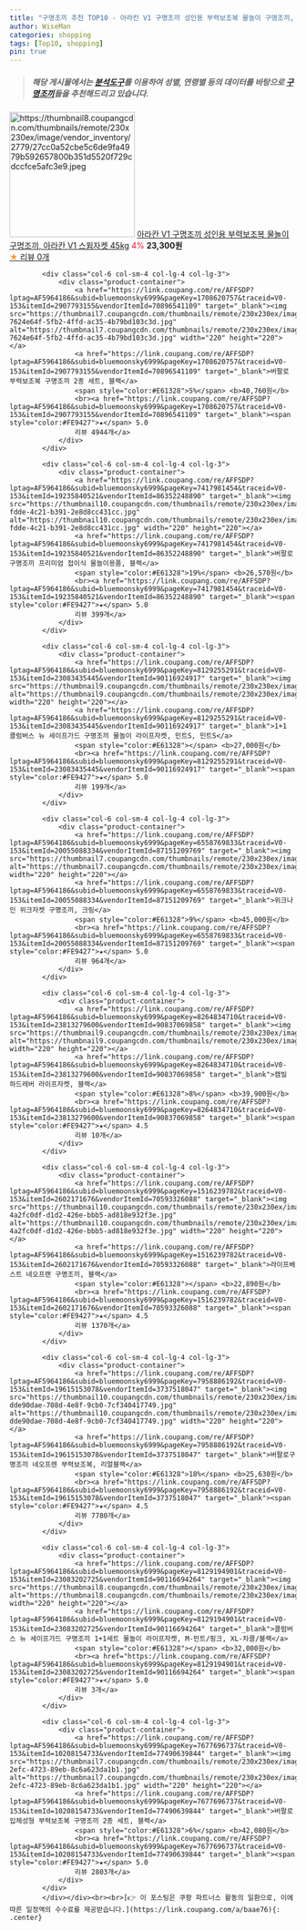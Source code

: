 ```yaml
---
title: "구명조끼 추천 TOP10 - 아라칸 V1 구명조끼 성인용 부력보조복 물놀이 구명조끼, 아라칸 V1 스윔자켓 45kg"
author: WiseMan
categories: shopping
tags: [Top10, shopping]
pin: true
---
```


> ##### 해당 게시물에서는 [**분석도구**](https://itemscout.io/)를 이용하여 **성별**, **연령별** 등의 데이터를 바탕으로 [**구명조끼**](https://link.coupang.com/a/baae76)들을 추천해드리고 있습니다.
<div class="container"><div class="row">
            <div class="col-6 col-sm-4 col-lg-4 col-lg-3">
                <div class="product-container">
                    <a href="https://link.coupang.com/re/AFFSDP?lptag=AF5964186&subid=bluemoonsky6999&pageKey=8235014129&traceid=V0-153&itemId=23704398725&vendorItemId=90729412976" target="_blank"><img src="https://thumbnail8.coupangcdn.com/thumbnails/remote/230x230ex/image/vendor_inventory/2779/27cc0a52cbe5c6de9fa4979b592657800b351d5520f729cdccfce5afc3e9.jpeg" alt="https://thumbnail8.coupangcdn.com/thumbnails/remote/230x230ex/image/vendor_inventory/2779/27cc0a52cbe5c6de9fa4979b592657800b351d5520f729cdccfce5afc3e9.jpeg" width="220" height="220"></a>
                    <a href="https://link.coupang.com/re/AFFSDP?lptag=AF5964186&subid=bluemoonsky6999&pageKey=8235014129&traceid=V0-153&itemId=23704398725&vendorItemId=90729412976" target="_blank">아라칸 V1 구명조끼 성인용 부력보조복 물놀이 구명조끼, 아라칸 V1 스윔자켓 45kg</a>
                    <span style="color:#E61328">4%</span> <b>23,300원</b>
                    <br><a href="https://link.coupang.com/re/AFFSDP?lptag=AF5964186&subid=bluemoonsky6999&pageKey=8235014129&traceid=V0-153&itemId=23704398725&vendorItemId=90729412976" target="_blank"><span style="color:#FE9427">★</span> 
                    리뷰 0개</a>
                </div>
            </div>
            
            <div class="col-6 col-sm-4 col-lg-4 col-lg-3">
                <div class="product-container">
                    <a href="https://link.coupang.com/re/AFFSDP?lptag=AF5964186&subid=bluemoonsky6999&pageKey=1708620757&traceid=V0-153&itemId=2907793155&vendorItemId=70896541109" target="_blank"><img src="https://thumbnail7.coupangcdn.com/thumbnails/remote/230x230ex/image/retail/images/4359828822880513-7624e64f-5fb2-4ffd-ac35-4b79bd103c3d.jpg" alt="https://thumbnail7.coupangcdn.com/thumbnails/remote/230x230ex/image/retail/images/4359828822880513-7624e64f-5fb2-4ffd-ac35-4b79bd103c3d.jpg" width="220" height="220"></a>
                    <a href="https://link.coupang.com/re/AFFSDP?lptag=AF5964186&subid=bluemoonsky6999&pageKey=1708620757&traceid=V0-153&itemId=2907793155&vendorItemId=70896541109" target="_blank">버팔로 부력보조복 구명조끼 2종 세트, 블랙</a>
                    <span style="color:#E61328">5%</span> <b>40,760원</b>
                    <br><a href="https://link.coupang.com/re/AFFSDP?lptag=AF5964186&subid=bluemoonsky6999&pageKey=1708620757&traceid=V0-153&itemId=2907793155&vendorItemId=70896541109" target="_blank"><span style="color:#FE9427">★</span> 5.0
                    리뷰 4944개</a>
                </div>
            </div>
            
            <div class="col-6 col-sm-4 col-lg-4 col-lg-3">
                <div class="product-container">
                    <a href="https://link.coupang.com/re/AFFSDP?lptag=AF5964186&subid=bluemoonsky6999&pageKey=7417981454&traceid=V0-153&itemId=19235840521&vendorItemId=86352248890" target="_blank"><img src="https://thumbnail10.coupangcdn.com/thumbnails/remote/230x230ex/image/retail/images/2023/06/22/15/4/c849ad57-fdde-4c21-b391-2e8d8cc431cc.jpg" alt="https://thumbnail10.coupangcdn.com/thumbnails/remote/230x230ex/image/retail/images/2023/06/22/15/4/c849ad57-fdde-4c21-b391-2e8d8cc431cc.jpg" width="220" height="220"></a>
                    <a href="https://link.coupang.com/re/AFFSDP?lptag=AF5964186&subid=bluemoonsky6999&pageKey=7417981454&traceid=V0-153&itemId=19235840521&vendorItemId=86352248890" target="_blank">버팔로구명조끼 프리미엄 접이식 물놀이용품, 블랙</a>
                    <span style="color:#E61328">19%</span> <b>26,570원</b>
                    <br><a href="https://link.coupang.com/re/AFFSDP?lptag=AF5964186&subid=bluemoonsky6999&pageKey=7417981454&traceid=V0-153&itemId=19235840521&vendorItemId=86352248890" target="_blank"><span style="color:#FE9427">★</span> 5.0
                    리뷰 399개</a>
                </div>
            </div>
            
            <div class="col-6 col-sm-4 col-lg-4 col-lg-3">
                <div class="product-container">
                    <a href="https://link.coupang.com/re/AFFSDP?lptag=AF5964186&subid=bluemoonsky6999&pageKey=8129255291&traceid=V0-153&itemId=23083435445&vendorItemId=90116924917" target="_blank"><img src="https://thumbnail9.coupangcdn.com/thumbnails/remote/230x230ex/image/vendor_inventory/6ecc/c8fef61bfdbed3c1ad32a02914a5c5890a22ffa96aaabce5cb6b7e73b64e.jpg" alt="https://thumbnail9.coupangcdn.com/thumbnails/remote/230x230ex/image/vendor_inventory/6ecc/c8fef61bfdbed3c1ad32a02914a5c5890a22ffa96aaabce5cb6b7e73b64e.jpg" width="220" height="220"></a>
                    <a href="https://link.coupang.com/re/AFFSDP?lptag=AF5964186&subid=bluemoonsky6999&pageKey=8129255291&traceid=V0-153&itemId=23083435445&vendorItemId=90116924917" target="_blank">1+1 콜럼버스 뉴 세이프가드 구명조끼 물놀이 라이프자켓, 민트S, 민트S</a>
                    <span style="color:#E61328"></span> <b>27,000원</b>
                    <br><a href="https://link.coupang.com/re/AFFSDP?lptag=AF5964186&subid=bluemoonsky6999&pageKey=8129255291&traceid=V0-153&itemId=23083435445&vendorItemId=90116924917" target="_blank"><span style="color:#FE9427">★</span> 5.0
                    리뷰 199개</a>
                </div>
            </div>
            
            <div class="col-6 col-sm-4 col-lg-4 col-lg-3">
                <div class="product-container">
                    <a href="https://link.coupang.com/re/AFFSDP?lptag=AF5964186&subid=bluemoonsky6999&pageKey=6558769833&traceid=V0-153&itemId=20055088334&vendorItemId=87151209769" target="_blank"><img src="https://thumbnail7.coupangcdn.com/thumbnails/remote/230x230ex/image/vendor_inventory/c472/9d43f97398da222cd5036abb07d639365ba54c8343f977bb15479c8f8466.jpg" alt="https://thumbnail7.coupangcdn.com/thumbnails/remote/230x230ex/image/vendor_inventory/c472/9d43f97398da222cd5036abb07d639365ba54c8343f977bb15479c8f8466.jpg" width="220" height="220"></a>
                    <a href="https://link.coupang.com/re/AFFSDP?lptag=AF5964186&subid=bluemoonsky6999&pageKey=6558769833&traceid=V0-153&itemId=20055088334&vendorItemId=87151209769" target="_blank">위크나인 위크자켓 구명조끼, 크림</a>
                    <span style="color:#E61328">9%</span> <b>45,000원</b>
                    <br><a href="https://link.coupang.com/re/AFFSDP?lptag=AF5964186&subid=bluemoonsky6999&pageKey=6558769833&traceid=V0-153&itemId=20055088334&vendorItemId=87151209769" target="_blank"><span style="color:#FE9427">★</span> 5.0
                    리뷰 964개</a>
                </div>
            </div>
            
            <div class="col-6 col-sm-4 col-lg-4 col-lg-3">
                <div class="product-container">
                    <a href="https://link.coupang.com/re/AFFSDP?lptag=AF5964186&subid=bluemoonsky6999&pageKey=8264834710&traceid=V0-153&itemId=23813279600&vendorItemId=90837069858" target="_blank"><img src="https://thumbnail9.coupangcdn.com/thumbnails/remote/230x230ex/image/vendor_inventory/e128/23bc9b357c4bf7de6f2ac22f3deb3c1755545ae5e029bfe73517b795e467.jpg" alt="https://thumbnail9.coupangcdn.com/thumbnails/remote/230x230ex/image/vendor_inventory/e128/23bc9b357c4bf7de6f2ac22f3deb3c1755545ae5e029bfe73517b795e467.jpg" width="220" height="220"></a>
                    <a href="https://link.coupang.com/re/AFFSDP?lptag=AF5964186&subid=bluemoonsky6999&pageKey=8264834710&traceid=V0-153&itemId=23813279600&vendorItemId=90837069858" target="_blank">캠빌 하드레버 라이프자켓, 블랙</a>
                    <span style="color:#E61328">8%</span> <b>39,900원</b>
                    <br><a href="https://link.coupang.com/re/AFFSDP?lptag=AF5964186&subid=bluemoonsky6999&pageKey=8264834710&traceid=V0-153&itemId=23813279600&vendorItemId=90837069858" target="_blank"><span style="color:#FE9427">★</span> 4.5
                    리뷰 10개</a>
                </div>
            </div>
            
            <div class="col-6 col-sm-4 col-lg-4 col-lg-3">
                <div class="product-container">
                    <a href="https://link.coupang.com/re/AFFSDP?lptag=AF5964186&subid=bluemoonsky6999&pageKey=1516239782&traceid=V0-153&itemId=2602171676&vendorItemId=70593326088" target="_blank"><img src="https://thumbnail10.coupangcdn.com/thumbnails/remote/230x230ex/image/retail/images/88337202401580-4a2fc0df-d1d2-426e-bbb5-ad818e932f3e.jpg" alt="https://thumbnail10.coupangcdn.com/thumbnails/remote/230x230ex/image/retail/images/88337202401580-4a2fc0df-d1d2-426e-bbb5-ad818e932f3e.jpg" width="220" height="220"></a>
                    <a href="https://link.coupang.com/re/AFFSDP?lptag=AF5964186&subid=bluemoonsky6999&pageKey=1516239782&traceid=V0-153&itemId=2602171676&vendorItemId=70593326088" target="_blank">라이프베스트 네오프랜 구명조끼, 블랙</a>
                    <span style="color:#E61328"></span> <b>22,890원</b>
                    <br><a href="https://link.coupang.com/re/AFFSDP?lptag=AF5964186&subid=bluemoonsky6999&pageKey=1516239782&traceid=V0-153&itemId=2602171676&vendorItemId=70593326088" target="_blank"><span style="color:#FE9427">★</span> 4.5
                    리뷰 1370개</a>
                </div>
            </div>
            
            <div class="col-6 col-sm-4 col-lg-4 col-lg-3">
                <div class="product-container">
                    <a href="https://link.coupang.com/re/AFFSDP?lptag=AF5964186&subid=bluemoonsky6999&pageKey=7958886192&traceid=V0-153&itemId=19615153078&vendorItemId=3737518047" target="_blank"><img src="https://thumbnail10.coupangcdn.com/thumbnails/remote/230x230ex/image/retail/images/92476406905740-dde90dae-708d-4e8f-9cb0-7cf340417749.jpg" alt="https://thumbnail10.coupangcdn.com/thumbnails/remote/230x230ex/image/retail/images/92476406905740-dde90dae-708d-4e8f-9cb0-7cf340417749.jpg" width="220" height="220"></a>
                    <a href="https://link.coupang.com/re/AFFSDP?lptag=AF5964186&subid=bluemoonsky6999&pageKey=7958886192&traceid=V0-153&itemId=19615153078&vendorItemId=3737518047" target="_blank">버팔로구명조끼 네오프렌 부력보조복, 리얼블랙</a>
                    <span style="color:#E61328">18%</span> <b>25,630원</b>
                    <br><a href="https://link.coupang.com/re/AFFSDP?lptag=AF5964186&subid=bluemoonsky6999&pageKey=7958886192&traceid=V0-153&itemId=19615153078&vendorItemId=3737518047" target="_blank"><span style="color:#FE9427">★</span> 4.5
                    리뷰 7780개</a>
                </div>
            </div>
            
            <div class="col-6 col-sm-4 col-lg-4 col-lg-3">
                <div class="product-container">
                    <a href="https://link.coupang.com/re/AFFSDP?lptag=AF5964186&subid=bluemoonsky6999&pageKey=8129194901&traceid=V0-153&itemId=23083202725&vendorItemId=90116694264" target="_blank"><img src="https://thumbnail8.coupangcdn.com/thumbnails/remote/230x230ex/image/vendor_inventory/7e7a/98d49a279dc052272ef80b62075309b16b0a1da43571b25c13f03066a0b4.jpg" alt="https://thumbnail8.coupangcdn.com/thumbnails/remote/230x230ex/image/vendor_inventory/7e7a/98d49a279dc052272ef80b62075309b16b0a1da43571b25c13f03066a0b4.jpg" width="220" height="220"></a>
                    <a href="https://link.coupang.com/re/AFFSDP?lptag=AF5964186&subid=bluemoonsky6999&pageKey=8129194901&traceid=V0-153&itemId=23083202725&vendorItemId=90116694264" target="_blank">콜럼버스 뉴 세이프가드 구명조끼 1+1세트 물놀이 라이프자켓, M-민트/핑크, XL-차콜/블랙</a>
                    <span style="color:#E61328"></span> <b>32,000원</b>
                    <br><a href="https://link.coupang.com/re/AFFSDP?lptag=AF5964186&subid=bluemoonsky6999&pageKey=8129194901&traceid=V0-153&itemId=23083202725&vendorItemId=90116694264" target="_blank"><span style="color:#FE9427">★</span> 5.0
                    리뷰 3개</a>
                </div>
            </div>
            
            <div class="col-6 col-sm-4 col-lg-4 col-lg-3">
                <div class="product-container">
                    <a href="https://link.coupang.com/re/AFFSDP?lptag=AF5964186&subid=bluemoonsky6999&pageKey=7677696737&traceid=V0-153&itemId=10208154733&vendorItemId=77490639844" target="_blank"><img src="https://thumbnail7.coupangcdn.com/thumbnails/remote/230x230ex/image/retail/images/2021/07/16/17/0/08a2ec00-2efc-4723-89eb-8c6a623da1b1.jpg" alt="https://thumbnail7.coupangcdn.com/thumbnails/remote/230x230ex/image/retail/images/2021/07/16/17/0/08a2ec00-2efc-4723-89eb-8c6a623da1b1.jpg" width="220" height="220"></a>
                    <a href="https://link.coupang.com/re/AFFSDP?lptag=AF5964186&subid=bluemoonsky6999&pageKey=7677696737&traceid=V0-153&itemId=10208154733&vendorItemId=77490639844" target="_blank">버팔로 입체성형 부력보조복 구명조끼 2종 세트, 블랙</a>
                    <span style="color:#E61328">6%</span> <b>42,080원</b>
                    <br><a href="https://link.coupang.com/re/AFFSDP?lptag=AF5964186&subid=bluemoonsky6999&pageKey=7677696737&traceid=V0-153&itemId=10208154733&vendorItemId=77490639844" target="_blank"><span style="color:#FE9427">★</span> 5.0
                    리뷰 2803개</a>
                </div>
            </div>
            </div></div><br><br>[👉 이 포스팅은 쿠팡 파트너스 활동의 일환으로, 이에 따른 일정액의 수수료를 제공받습니다.](https://link.coupang.com/a/baae76){: .center}